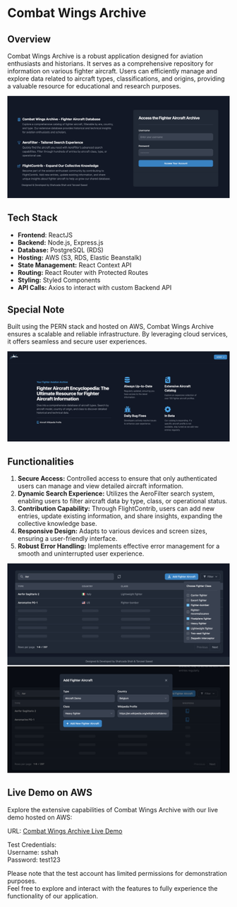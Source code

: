 # Combat Wings Archive

## Overview
Combat Wings Archive is a robust application designed for aviation enthusiasts and historians. It serves as a comprehensive repository for information on various fighter aircraft. Users can efficiently manage and explore data related to aircraft types, classifications, and origins, providing a valuable resource for educational and research purposes.

![Main Page](https://github.com/shahzada-shah/combatwings/blob/main/assets/login.png)

## Tech Stack
- **Frontend**: ReactJS
- **Backend:** Node.js, Express.js
- **Database:** PostgreSQL (RDS)
- **Hosting:** AWS (S3, RDS, Elastic Beanstalk)
- **State Management:** React Context API
- **Routing:** React Router with Protected Routes
- **Styling:** Styled Components
- **API Calls:** Axios to interact with custom Backend API

## Special Note
Built using the PERN stack and hosted on AWS, Combat Wings Archive ensures a scalable and reliable infrastructure. By leveraging cloud services, it offers seamless and secure user experiences.

![Main Page](https://github.com/shahzada-shah/combatwings/blob/main/assets/hero.png)

## Functionalities
1. **Secure Access:** Controlled access to ensure that only authenticated users can manage and view detailed aircraft information.
2. **Dynamic Search Experience:** Utilizes the AeroFilter search system, enabling users to filter aircraft data by type, class, or operational status.
3. **Contribution Capability:** Through FlightContrib, users can add new entries, update existing information, and share insights, expanding the collective knowledge base.
4. **Responsive Design:** Adapts to various devices and screen sizes, ensuring a user-friendly interface.
5. **Robust Error Handling:** Implements effective error management for a smooth and uninterrupted user experience.

![Main Page](https://github.com/shahzada-shah/combatwings/blob/main/assets/filtertable.png)
![Main Page](https://github.com/shahzada-shah/combatwings/blob/main/assets/create.png)


## Live Demo on AWS
Explore the extensive capabilities of Combat Wings Archive with our live demo hosted on AWS:

URL: [Combat Wings Archive Live Demo](http://aircraftfinder.s3-website-us-east-1.amazonaws.com/championtierlist)

Test Credentials: <br/>
Username: sshah <br/>
Password: test123

Please note that the test account has limited permissions for demonstration purposes. <br/>Feel free to explore and interact with the features to fully experience the functionality of our application.

